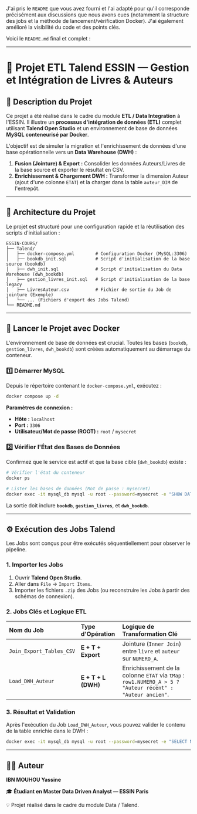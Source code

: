 J'ai pris le `README` que vous avez fourni et l'ai adapté pour qu'il corresponde précisément aux discussions que nous avons eues (notamment la structure des jobs et la méthode de lancement/vérification Docker). J'ai également amélioré la visibilité du code et des points clés.

Voici le `README.md` final et complet :

-----

# 🚀 Projet ETL Talend ESSIN — Gestion et Intégration de Livres & Auteurs

## 🧩 Description du Projet

Ce projet a été réalisé dans le cadre du module **ETL / Data Integration** à l'ESSIN. Il illustre un **processus d'intégration de données (ETL)** complet utilisant **Talend Open Studio** et un environnement de base de données **MySQL conteneurisé par Docker**.

L'objectif est de simuler la migration et l'enrichissement de données d'une base opérationnelle vers un **Data Warehouse (DWH)** :

1.  **Fusion (Jointure) & Export :** Consolider les données Auteurs/Livres de la base source et exporter le résultat en CSV.
2.  **Enrichissement & Chargement DWH :** Transformer la dimension Auteur (ajout d'une colonne `ETAT`) et la charger dans la table `auteur_DIM` de l'entrepôt.

-----

## 🧱 Architecture du Projet

Le projet est structuré pour une configuration rapide et la réutilisation des scripts d'initialisation :

```
ESSIN-COURS/
├── Talend/
│   ├── docker-compose.yml        # Configuration Docker (MySQL:3306)
│   ├── bookdb_init.sql           # Script d'initialisation de la base source (bookdb)
│   ├── dwh_init.sql              # Script d'initialisation du Data Warehouse (dwh_bookdb)
│   ├── gestion_livres_init.sql   # Script d'initialisation de la base legacy
│   ├── LivresAuteur.csv          # Fichier de sortie du Job de jointure (Exemple)
│   └── ... (Fichiers d'export des Jobs Talend)
└── README.md
```

-----

## 🐳 Lancer le Projet avec Docker

L'environnement de base de données est crucial. Toutes les bases (`bookdb`, `gestion_livres`, `dwh_bookdb`) sont créées automatiquement au démarrage du conteneur.

### 1️⃣ Démarrer MySQL

Depuis le répertoire contenant le `docker-compose.yml`, exécutez :

```bash
docker compose up -d
```

**Paramètres de connexion :**

  * **Hôte :** `localhost`
  * **Port :** `3306`
  * **Utilisateur/Mot de passe (ROOT) :** `root` / `mysecret`

### 2️⃣ Vérifier l'État des Bases de Données

Confirmez que le service est actif et que la base cible (`dwh_bookdb`) existe :

```bash
# Vérifier l'état du conteneur
docker ps

# Lister les bases de données (Mot de passe : mysecret)
docker exec -it mysql_db mysql -u root --password=mysecret -e "SHOW DATABASES;"
```

La sortie doit inclure **`bookdb`**, **`gestion_livres`**, et **`dwh_bookdb`**.

-----

## ⚙️ Exécution des Jobs Talend

Les Jobs sont conçus pour être exécutés séquentiellement pour observer le pipeline.

### 1\. Importer les Jobs

1.  Ouvrir **Talend Open Studio**.
2.  Aller dans `File` → `Import Items`.
3.  Importer les fichiers `.zip` des Jobs (ou reconstruire les Jobs à partir des schémas de connexion).

### 2\. Jobs Clés et Logique ETL

| Nom du Job | Type d'Opération | Logique de Transformation Clé |
| :--- | :--- | :--- |
| `Join_Export_Tables_CSV` | **E + T + Export** | Jointure (`Inner Join`) entre `livre` et `auteur` sur `NUMERO_A`. |
| `Load_DWH_Auteur` | **E + T + L (DWH)** | Enrichissement de la colonne `ETAT` via `tMap` : `row1.NUMERO_A > 5 ? "Auteur récent" : "Auteur ancien"`. |

### 3\. Résultat et Validation

Après l'exécution du Job `Load_DWH_Auteur`, vous pouvez valider le contenu de la table enrichie dans le DWH :

```bash
docker exec -it mysql_db mysql -u root --password=mysecret -e "SELECT NUMERO_A, NOM, ETAT FROM dwh_bookdb.auteur_DIM LIMIT 5;"
```

-----

## 👨‍💻 Auteur

**IBN MOUHOU Yassine**

🎓 **Étudiant en Master Data Driven Analyst — ESSIN Paris**

💡 Projet réalisé dans le cadre du module Data / Talend.
